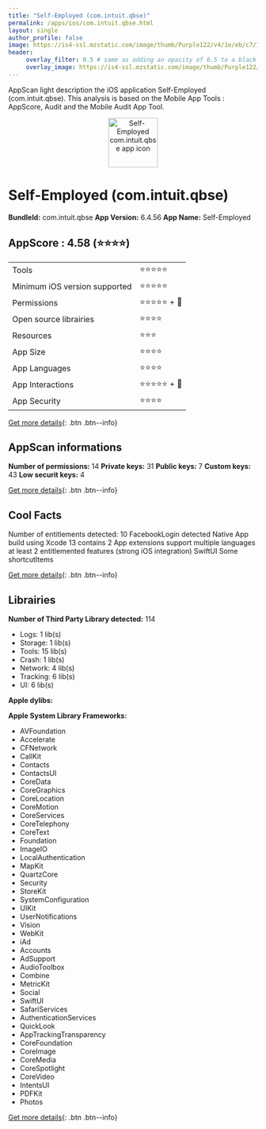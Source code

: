```yaml
---
title: "Self-Employed (com.intuit.qbse)"
permalink: /apps/ios/com.intuit.qbse.html
layout: single
author_profile: false
image: https://is4-ssl.mzstatic.com/image/thumb/Purple122/v4/1e/eb/c7/1eebc701-0d59-4fdb-ee6c-f24bd2e28564/AppIcon-0-1x_U007emarketing-0-7-0-85-220.png/512x512bb.jpg
header: 
     overlay_filter: 0.5 # same as adding an opacity of 0.5 to a black background
     overlay_image: https://is4-ssl.mzstatic.com/image/thumb/Purple122/v4/1e/eb/c7/1eebc701-0d59-4fdb-ee6c-f24bd2e28564/AppIcon-0-1x_U007emarketing-0-7-0-85-220.png/512x512bb.jpg
---
```

AppScan light description the iOS application Self-Employed (com.intuit.qbse). This analysis is based on the Mobile App Tools : AppScore, Audit and the Mobile Audit App Tool.

  
  
<div style="text-align: center;"><img src="https://is4-ssl.mzstatic.com/image/thumb/Purple122/v4/1e/eb/c7/1eebc701-0d59-4fdb-ee6c-f24bd2e28564/AppIcon-0-1x_U007emarketing-0-7-0-85-220.png/512x512bb.jpg" width="100" height="100" alt="Self-Employed com.intuit.qbse app icon"></div>  
  
# Self-Employed (com.intuit.qbse)

**BundleId:** com.intuit.qbse
**App Version:** 6.4.56
**App Name:** Self-Employed


## AppScore : 4.58 (⭐️⭐️⭐️⭐️) 

<table>
<tr><td> Tools </td><td> ⭐️⭐️⭐️⭐️⭐️ </td></tr>
<tr><td> Minimum iOS version supported </td><td> ⭐️⭐️⭐️⭐️⭐️ </td></tr>
<tr><td> Permissions </td><td> ⭐️⭐️⭐️⭐️⭐️ + 🌟 </td></tr>
<tr><td> Open source librairies </td><td> ⭐️⭐️⭐️⭐️ </td></tr>
<tr><td> Resources </td><td> ⭐️⭐️⭐️ </td></tr>
<tr><td> App Size </td><td> ⭐️⭐️⭐️⭐️ </td></tr>
<tr><td> App Languages </td><td> ⭐️⭐️⭐️⭐️ </td></tr>
<tr><td> App Interactions </td><td> ⭐️⭐️⭐️⭐️⭐️ + 🌟 </td></tr>
<tr><td> App Security </td><td> ⭐️⭐️⭐️⭐️ </td></tr>
</table>

[Get more details](/pricing.html){: .btn .btn--info}  
  
## AppScan informations 

**Number of permissions:** 14
**Private keys:** 31
**Public keys:** 7
**Custom keys:** 43
**Low securit keys:** 4
  
[Get more details](/pricing.html){: .btn .btn--info}

## Cool Facts

Number of entitlements detected: 10
FacebookLogin detected
Native App
build using Xcode 13
contains 2 App extensions
support multiple languages
at least 2 entitlemented features (strong iOS integration)
SwiftUI
Some shortcutItems 
  
[Get more details](/pricing.html){: .btn .btn--info}

## Librairies 
**Number of Third Party Library detected:** 114
- Logs: 1 lib(s)
- Storage: 1 lib(s)
- Tools: 15 lib(s)
- Crash: 1 lib(s)
- Network: 4 lib(s)
- Tracking: 6 lib(s)
- UI: 6 lib(s)

**Apple dylibs:**


**Apple System Library Frameworks:**
- AVFoundation
- Accelerate
- CFNetwork
- CallKit
- Contacts
- ContactsUI
- CoreData
- CoreGraphics
- CoreLocation
- CoreMotion
- CoreServices
- CoreTelephony
- CoreText
- Foundation
- ImageIO
- LocalAuthentication
- MapKit
- QuartzCore
- Security
- StoreKit
- SystemConfiguration
- UIKit
- UserNotifications
- Vision
- WebKit
- iAd
- Accounts
- AdSupport
- AudioToolbox
- Combine
- MetricKit
- Social
- SwiftUI
- SafariServices
- AuthenticationServices
- QuickLook
- AppTrackingTransparency
- CoreFoundation
- CoreImage
- CoreMedia
- CoreSpotlight
- CoreVideo
- IntentsUI
- PDFKit
- Photos


  
[Get more details](/pricing.html){: .btn .btn--info}

